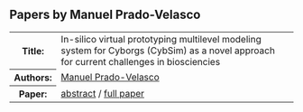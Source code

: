 ## Papers by Manuel Prado-Velasco
<table><tr><th>Title:</th>
<td>In-silico virtual prototyping multilevel modeling system for Cyborgs (CybSim) as a novel approach for current challenges in biosciencies</td>
</tr>
<tr><th>Authors:</th>
<td>
<a href="/proceedings/authors/ManuelPrado-Velasco">Manuel Prado-Velasco</a></td>
</tr>
<tr><th>Paper:</th>
<td><a href="/abstracts/abstract_6B_3">abstract</a> / <a href="/proceedings/papers/Modelica2021session6B_paper3.pdf">full paper</a></td>
</tr>
</table><br>
